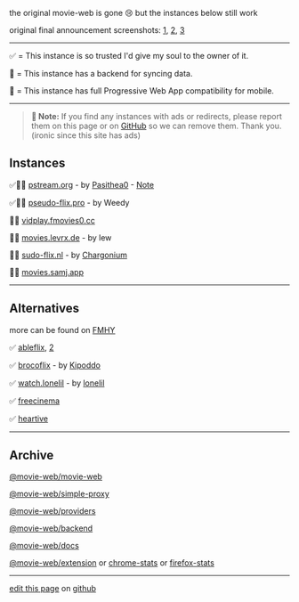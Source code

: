 the original movie-web is gone 😢 but the instances below still work

original final announcement screenshots: [1](https://files.catbox.moe/ddesj8.png), [2](https://files.catbox.moe/270b6n.png), [3](https://files.catbox.moe/m8kl57.png)

---

✅ = This instance is so trusted I'd give my soul to the owner of it.

💾 = This instance has a backend for syncing data.

📱 = This instance has full Progressive Web App compatibility for mobile.

---

> **📝 Note:** If you find any instances with ads or redirects, please report them on this page or on [GitHub](https://github.com/erynith/movie-web-instances/issues) so we can remove them. Thank you. (ironic since this site has ads)

## Instances

✅️💾📱 [pstream.org](https://pstream.org) - by [Pasithea0](https://github.com/Pasithea0) - [Note](https://rentry.org/nipiw8i5)

✅️💾📱 [pseudo-flix.pro](https://pseudo-flix.pro) - by Weedy

💾📱 [vidplay.fmovies0.cc](https://vidplay.fmovies0.cc)

💾📱 [movies.levrx.de](https://movies.levrx.de) - by lew

💾📱 [sudo-flix.nl](https://sudo-flix.nl) - by [Chargonium](https://chargonium.com)

💾📱 [movies.samj.app](https://movies.samj.app)

---

## Alternatives

more can be found on [FMHY](https://fmhy.pages.dev/videopiracyguide)

✅ [ableflix](https://ableflix.xyz), [2](https://ableflix.cc)

✅ [brocoflix](https://brocoflix.com) - by [Kipoddo](https://github.com/Kipoddo)

✅ [watch.lonelil](https://watch.lonelil.ru) - by [lonelil](https://github.com/lonelil)

✅ [freecinema](https://freecinema.live)

✅ [heartive](https://heartive.pages.dev)

---

## Archive

[@movie-web/movie-web](https://github.com/ligmajohn/mw)

[@movie-web/simple-proxy](https://github.com/ligmajohn/simple-proxy)

[@movie-web/providers](https://github.com/ligmajohn/mw-providers)

[@movie-web/backend](https://github.com/ligmajohn/mw-back)

[@movie-web/docs](https://github.com/ligmajohn/mw-docs)

[@movie-web/extension](https://github.com/ligmajohn/ext) or [chrome-stats](https://chrome-stats.com/d/hoffoikpiofojilgpofjhnkkamfnnhmm) or [firefox-stats](https://firefox-stats.com/d/movie-web-extension)

---

[edit this page](https://github.com/erynith/movie-web-instances/edit/main/page.md) on [github](https://github.com/erynith/movie-web-instances)
